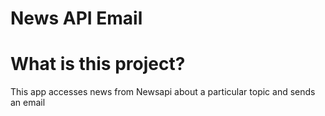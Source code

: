 # News API Email

# What is this project?

This app accesses news from Newsapi about a particular topic and sends an email